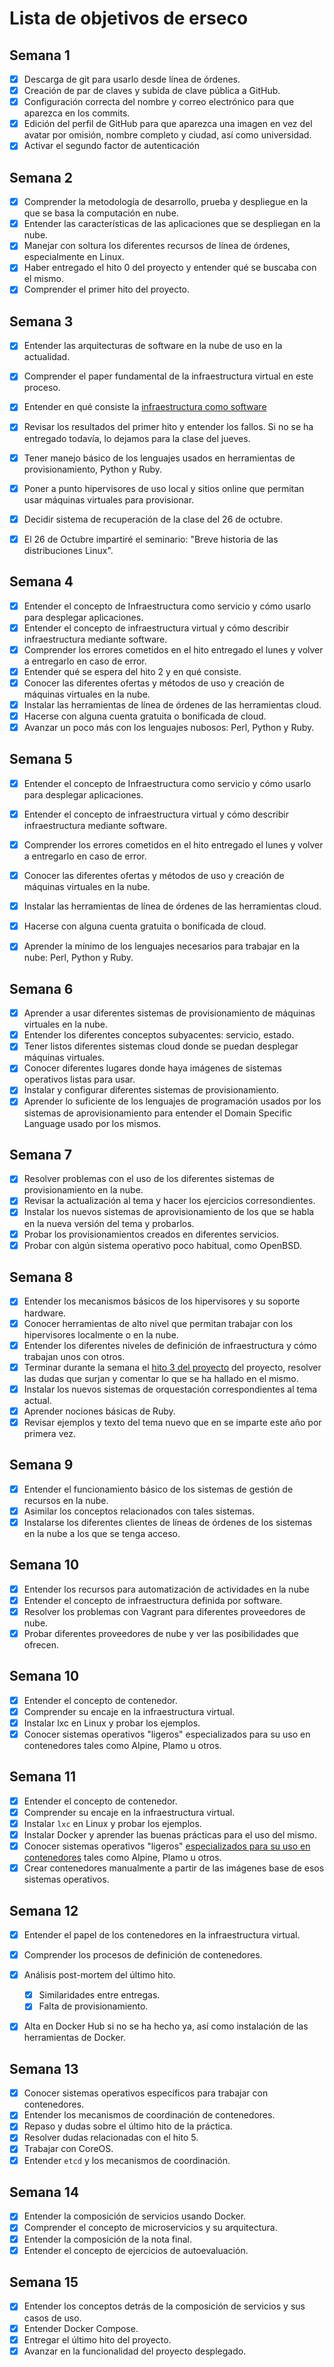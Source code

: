 Lista de objetivos de erseco
============================

## Semana 1

- [x] Descarga de git para usarlo desde línea de órdenes.
- [x] Creación de par de claves y subida de clave pública a GitHub.
- [x] Configuración correcta del nombre y correo electrónico para que aparezca en los commits.
- [x] Edición del perfil de GitHub para que aparezca una imagen en vez del avatar por omisión, nombre completo y ciudad, así  como universidad.
- [x] Activar el segundo factor de autenticación

## Semana 2

- [x] Comprender la metodología de desarrollo, prueba y despliegue en la que se basa la computación en nube.
- [x] Entender las características de las aplicaciones que se despliegan en la nube.
- [x] Manejar con soltura los diferentes recursos de línea de órdenes, especialmente en Linux.
- [x] Haber entregado el hito 0 del proyecto y entender qué se buscaba con el mismo.
- [x] Comprender el primer hito del proyecto.

## Semana 3

- [x] Entender las arquitecturas de software en la nube de uso en la actualidad.
- [x] Comprender el paper fundamental de la infraestructura virtual en este proceso.
- [x] Entender en qué consiste la [infraestructura como software](https://jj.github.io/CC/documentos/temas/Provision)
- [x] Revisar los resultados del primer hito y entender los fallos. Si no se ha entregado todavía, lo dejamos para la clase del jueves.
- [x] Tener manejo básico de los lenguajes usados en herramientas de provisionamiento, Python y Ruby.
- [x] Poner a punto hipervisores de uso local y sitios online que permitan usar máquinas virtuales para provisionar.
- [x] Decidir sistema de recuperación de la clase del 26 de octubre.
- [x] El 26 de Octubre impartiré el seminario: "Breve historia de las distribuciones Linux".


## Semana 4

- [x] Entender el concepto de Infraestructura como servicio y cómo usarlo para desplegar aplicaciones.
- [x] Entender el concepto de infraestructura virtual y cómo describir infraestructura mediante software.
- [x] Comprender los errores cometidos en el hito entregado el lunes y volver a entregarlo en caso de error.
- [x] Entender qué se espera del hito 2 y en qué consiste.
- [x] Conocer las diferentes ofertas y métodos de uso y creación de máquinas virtuales en la nube.
- [x] Instalar las herramientas de línea de órdenes de las herramientas cloud.
- [x] Hacerse con alguna cuenta gratuita o bonificada de cloud.
- [x] Avanzar un poco más con los lenguajes nubosos: Perl, Python y Ruby.

## Semana 5

- [x] Entender el concepto de Infraestructura como servicio y cómo usarlo para desplegar aplicaciones.
- [x] Entender el concepto de infraestructura virtual y cómo describir infraestructura mediante software.
- [x] Comprender los errores cometidos en el hito entregado el lunes y volver a entregarlo en caso de error.
- [x] Conocer las diferentes ofertas y métodos de uso y creación de máquinas virtuales en la nube.
- [x] Instalar las herramientas de línea de órdenes de las herramientas cloud.
- [x] Hacerse con alguna cuenta gratuita o bonificada de cloud.
- [x] Aprender la mínimo de los lenguajes necesarios para trabajar en la nube: Perl, Python y Ruby.


 ## Semana 6

- [x] Aprender a usar diferentes sistemas de provisionamiento de máquinas virtuales en la nube.
- [x] Entender los diferentes conceptos subyacentes: servicio, estado.
- [x] Tener listos diferentes sistemas cloud donde se puedan desplegar máquinas virtuales.
- [x] Conocer diferentes lugares donde haya imágenes de sistemas operativos listas para usar.
- [x] Instalar y configurar diferentes sistemas de provisionamiento.
- [x] Aprender lo suficiente de los lenguajes de programación usados por los sistemas de aprovisionamiento para entender el Domain Specific Language usado por los mismos.

 ## Semana 7

- [x] Resolver problemas con el uso de los diferentes sistemas de provisionamiento en la nube.
- [x] Revisar la actualización al tema y hacer los ejercicios corresondientes.
- [x] Instalar los nuevos sistemas de aprovisionamiento de los que se habla en la nueva versión del tema y probarlos.
- [x] Probar los provisionamientos creados en diferentes servicios.
- [x] Probar con algún sistema operativo poco habitual, como OpenBSD.

## Semana 8

- [x] Entender los mecanismos básicos de los hipervisores y su soporte hardware.
- [x] Conocer herramientas de alto nivel que permitan trabajar con los hipervisores localmente o en la nube.
- [x] Entender los diferentes niveles de definición de infraestructura y cómo trabajan unos con otros.
- [x] Terminar durante la semana el [hito 3 del proyecto](https://jj.github.io/CC/documentos/proyecto/3.IaaS)  del proyecto, resolver las dudas que surjan y comentar lo que se ha hallado en el mismo.
- [x] Instalar los nuevos sistemas de orquestación correspondientes al tema actual.
- [x] Aprender nociones básicas de Ruby.
- [x] Revisar ejemplos y texto del tema nuevo que en se imparte este año por primera vez.

## Semana 9

* [x] Entender el funcionamiento básico de los sistemas de gestión de recursos en la nube.
* [x] Asimilar los conceptos relacionados con tales sistemas.
* [x] Instalarse los diferentes clientes de líneas de órdenes de los sistemas en la nube a los que se tenga acceso.

## Semana 10

* [x] Entender los recursos para automatización de actividades en la nube
* [x] Entender el concepto de infraestructura definida por software.
* [x] Resolver los problemas con Vagrant para diferentes proveedores de nube.
* [x] Probar diferentes proveedores de nube y ver las posibilidades que ofrecen.

## Semana 10

* [x] Entender el concepto de contenedor.
* [x] Comprender su encaje en la infraestructura virtual.
* [x] Instalar lxc en Linux y probar los ejemplos.
* [x] Conocer sistemas operativos "ligeros" especializados para su uso en contenedores tales como Alpine, Plamo u otros.

## Semana 11

* [x] Entender el concepto de contenedor.
* [x] Comprender su encaje en la infraestructura virtual.
* [x] Instalar `lxc` en Linux y probar los ejemplos.
* [x] Instalar Docker y aprender las buenas prácticas para el uso del mismo.
* [x] Conocer sistemas operativos "ligeros"
   [especializados para su uso en contenedores](http://linuxbsdos.com/2015/04/04/6-operating-systems-designed-just-for-docker-and-other-container-runtimes/) tales como Alpine, Plamo u otros.
* [x] Crear contenedores manualmente a partir de las imágenes base de esos sistemas operativos.

## Semana 12

* [x] Entender el papel de los contenedores en la infraestructura virtual.
* [x] Comprender los procesos de definición de contenedores.
* [x] Análisis post-mortem del último hito.
  * [x] Similaridades entre entregas.
  * [x] Falta de provisionamiento.
* [x] Alta en Docker Hub si no se ha hecho ya, así como instalación de las herramientas de Docker.


## Semana 13

* [x] Conocer sistemas operativos específicos para trabajar con contenedores.
* [x] Entender los mecanismos de coordinación de contenedores.
* [x] Repaso y dudas sobre el último hito de la práctica.
* [x] Resolver dudas relacionadas con el hito 5.
* [x] Trabajar con CoreOS.
* [x] Entender `etcd` y los mecanismos de coordinación.

## Semana 14

* [x] Entender la composición de servicios usando Docker.
* [x] Comprender el concepto de microservicios y su arquitectura.
* [x] Entender la composición de la nota final.
* [x] Entender el concepto de ejercicios de autoevaluación.

## Semana 15

* [x] Entender los conceptos detrás de la composición de servicios y sus casos de uso.
* [x] Entender Docker Compose.
* [x] Entregar el último hito del proyecto.
* [x] Avanzar en la funcionalidad del proyecto desplegado.
